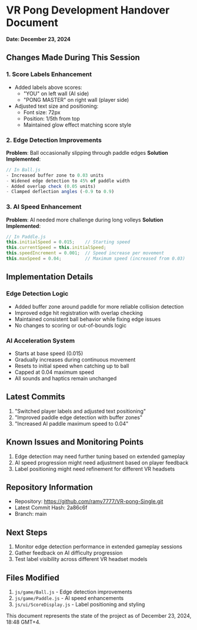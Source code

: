 # VR Pong Development Handover Document
**Date: December 23, 2024**

## Changes Made During This Session

### 1. Score Labels Enhancement
- Added labels above scores:
  - "YOU" on left wall (AI side)
  - "PONG MASTER" on right wall (player side)
- Adjusted text size and positioning:
  - Font size: 72px
  - Position: 1/5th from top
  - Maintained glow effect matching score style

### 2. Edge Detection Improvements
**Problem**: Ball occasionally slipping through paddle edges
**Solution Implemented**:
```javascript
// In Ball.js
- Increased buffer zone to 0.03 units
- Widened edge detection to 45% of paddle width
- Added overlap check (0.05 units)
- Clamped deflection angles (-0.9 to 0.9)
```

### 3. AI Speed Enhancement
**Problem**: AI needed more challenge during long volleys
**Solution Implemented**:
```javascript
// In Paddle.js
this.initialSpeed = 0.015;    // Starting speed
this.currentSpeed = this.initialSpeed;
this.speedIncrement = 0.001;  // Speed increase per movement
this.maxSpeed = 0.04;         // Maximum speed (increased from 0.03)
```

## Implementation Details

### Edge Detection Logic
- Added buffer zone around paddle for more reliable collision detection
- Improved edge hit registration with overlap checking
- Maintained consistent ball behavior while fixing edge issues
- No changes to scoring or out-of-bounds logic

### AI Acceleration System
- Starts at base speed (0.015)
- Gradually increases during continuous movement
- Resets to initial speed when catching up to ball
- Capped at 0.04 maximum speed
- All sounds and haptics remain unchanged

## Latest Commits
1. "Switched player labels and adjusted text positioning"
2. "Improved paddle edge detection with buffer zones"
3. "Increased AI paddle maximum speed to 0.04"

## Known Issues and Monitoring Points
1. Edge detection may need further tuning based on extended gameplay
2. AI speed progression might need adjustment based on player feedback
3. Label positioning might need refinement for different VR headsets

## Repository Information
- Repository: https://github.com/ramy7777/VR-pong-Single.git
- Latest Commit Hash: 2a86c6f
- Branch: main

## Next Steps
1. Monitor edge detection performance in extended gameplay sessions
2. Gather feedback on AI difficulty progression
3. Test label visibility across different VR headset models

## Files Modified
1. `js/game/Ball.js` - Edge detection improvements
2. `js/game/Paddle.js` - AI speed enhancements
3. `js/ui/ScoreDisplay.js` - Label positioning and styling

This document represents the state of the project as of December 23, 2024, 18:48 GMT+4.
